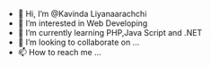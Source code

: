 - 👋 Hi, I’m @Kavinda Liyanaarachchi
- 👀 I’m interested in Web Developing 
- 🌱 I’m currently learning PHP,Java Script and .NET
- 💞️ I’m looking to collaborate on ...
- 📫 How to reach me ...

<!---
Kavinda-liyan/Kavinda-liyan is a ✨ special ✨ repository because its `README.md` (this file) appears on your GitHub profile.
You can click the Preview link to take a look at your changes.
--->

